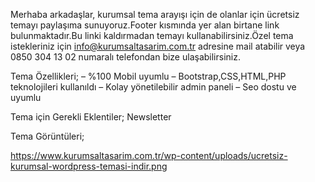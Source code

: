 Merhaba arkadaşlar, kurumsal tema arayışı için de olanlar için ücretsiz temayı paylaşıma sunuyoruz.Footer kısmında yer alan birtane link bulunmaktadır.Bu linki kaldırmadan temayı kullanabilirsiniz.Özel tema istekleriniz için info@kurumsaltasarim.com.tr adresine mail atabilir veya 0850 304 13 02 numaralı telefondan bize ulaşabilirsiniz.

Tema Özellikleri;
– %100 Mobil uyumlu
– Bootstrap,CSS,HTML,PHP teknolojileri kullanıldı
– Kolay yönetilebilir admin paneli
– Seo dostu ve uyumlu

Tema için Gerekli Eklentiler;
Newsletter

Tema Görüntüleri;

https://www.kurumsaltasarim.com.tr/wp-content/uploads/ucretsiz-kurumsal-wordpress-temasi-indir.png
